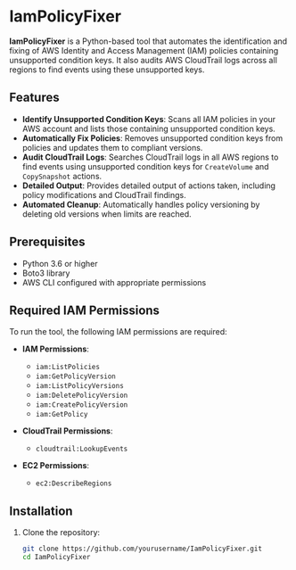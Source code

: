 # IamPolicyFixer

**IamPolicyFixer** is a Python-based tool that automates the identification and fixing of AWS Identity and Access Management (IAM) policies containing unsupported condition keys. It also audits AWS CloudTrail logs across all regions to find events using these unsupported keys.

## Features

- **Identify Unsupported Condition Keys**: Scans all IAM policies in your AWS account and lists those containing unsupported condition keys.
- **Automatically Fix Policies**: Removes unsupported condition keys from policies and updates them to compliant versions.
- **Audit CloudTrail Logs**: Searches CloudTrail logs in all AWS regions to find events using unsupported condition keys for `CreateVolume` and `CopySnapshot` actions.
- **Detailed Output**: Provides detailed output of actions taken, including policy modifications and CloudTrail findings.
- **Automated Cleanup**: Automatically handles policy versioning by deleting old versions when limits are reached.

## Prerequisites

- Python 3.6 or higher
- Boto3 library
- AWS CLI configured with appropriate permissions

## Required IAM Permissions

To run the tool, the following IAM permissions are required:

- **IAM Permissions**:
  - `iam:ListPolicies`
  - `iam:GetPolicyVersion`
  - `iam:ListPolicyVersions`
  - `iam:DeletePolicyVersion`
  - `iam:CreatePolicyVersion`
  - `iam:GetPolicy`

- **CloudTrail Permissions**:
  - `cloudtrail:LookupEvents`

- **EC2 Permissions**:
  - `ec2:DescribeRegions`

## Installation

1. Clone the repository:

   ```bash
   git clone https://github.com/yourusername/IamPolicyFixer.git
   cd IamPolicyFixer

